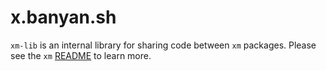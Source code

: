 # x.banyan.sh

`xm-lib` is an internal library for sharing code between `xm` packages. Please
see the `xm` [README](../../README.md) to learn more.
